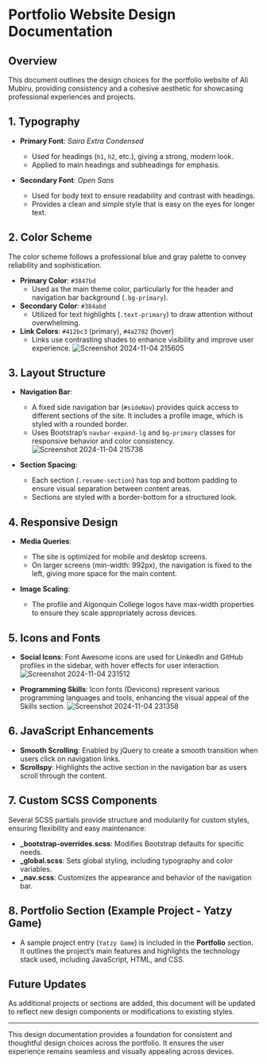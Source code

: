 # Portfolio Website Design Documentation

## Overview
This document outlines the design choices for the portfolio website of Ali Mubiru, providing consistency and a cohesive aesthetic for showcasing professional experiences and projects.

## 1. Typography
- **Primary Font**: *Saira Extra Condensed*
  - Used for headings (`h1`, `h2`, etc.), giving a strong, modern look.
  - Applied to main headings and subheadings for emphasis.

- **Secondary Font**: *Open Sans*
  - Used for body text to ensure readability and contrast with headings.
  - Provides a clean and simple style that is easy on the eyes for longer text.

## 2. Color Scheme
The color scheme follows a professional blue and gray palette to convey reliability and sophistication.

- **Primary Color**: `#3847bd`
  - Used as the main theme color, particularly for the header and navigation bar background (`.bg-primary`).
- **Secondary Color**: `#384abd`
  - Utilized for text highlights (`.text-primary`) to draw attention without overwhelming.
- **Link Colors**: `#412bc3` (primary), `#4a2782` (hover)
  - Links use contrasting shades to enhance visibility and improve user experience.
    ![Screenshot 2024-11-04 215605](https://github.com/user-attachments/assets/193f9778-3b73-46f4-a25f-8b77d43211ec)


## 3. Layout Structure
- **Navigation Bar**: 
  - A fixed side navigation bar (`#sideNav`) provides quick access to different sections of the site. It includes a profile image, which is styled with a rounded border.
  - Uses Bootstrap’s `navbar-expand-lg` and `bg-primary` classes for responsive behavior and color consistency.
    ![Screenshot 2024-11-04 215736](https://github.com/user-attachments/assets/0d5548fe-48cc-41c0-8156-5f145a529955)


- **Section Spacing**:
  - Each section (`.resume-section`) has top and bottom padding to ensure visual separation between content areas.
  - Sections are styled with a border-bottom for a structured look.

## 4. Responsive Design
- **Media Queries**: 
  - The site is optimized for mobile and desktop screens.
  - On larger screens (min-width: 992px), the navigation is fixed to the left, giving more space for the main content.

- **Image Scaling**:
  - The profile and Algonquin College logos have max-width properties to ensure they scale appropriately across devices.

## 5. Icons and Fonts
- **Social Icons**: Font Awesome icons are used for LinkedIn and GitHub profiles in the sidebar, with hover effects for user interaction.
  ![Screenshot 2024-11-04 231512](https://github.com/user-attachments/assets/e9a50a3e-dcb8-49e6-8e55-2fca2bc972d7)

- **Programming Skills**: Icon fonts (Devicons) represent various programming languages and tools, enhancing the visual appeal of the Skills section.
![Screenshot 2024-11-04 231358](https://github.com/user-attachments/assets/6390b016-2943-4dc7-8bbe-b5181921dcc5)


## 6. JavaScript Enhancements
- **Smooth Scrolling**: Enabled by jQuery to create a smooth transition when users click on navigation links.
- **Scrollspy**: Highlights the active section in the navigation bar as users scroll through the content.

## 7. Custom SCSS Components
Several SCSS partials provide structure and modularity for custom styles, ensuring flexibility and easy maintenance:
- **_bootstrap-overrides.scss**: Modifies Bootstrap defaults for specific needs.
- **_global.scss**: Sets global styling, including typography and color variables.
- **_nav.scss**: Customizes the appearance and behavior of the navigation bar.

## 8. Portfolio Section (Example Project - Yatzy Game)
- A sample project entry (`Yatzy Game`) is included in the **Portfolio** section. It outlines the project’s main features and highlights the technology stack used, including JavaScript, HTML, and CSS.

## Future Updates
As additional projects or sections are added, this document will be updated to reflect new design components or modifications to existing styles.

---

This design documentation provides a foundation for consistent and thoughtful design choices across the portfolio. It ensures the user experience remains seamless and visually appealing across devices.

